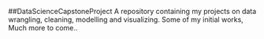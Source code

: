 ##DataScienceCapstoneProject
A repository containing my projects on data wrangling, cleaning, modelling and visualizing. Some of my initial works, Much more to come..

